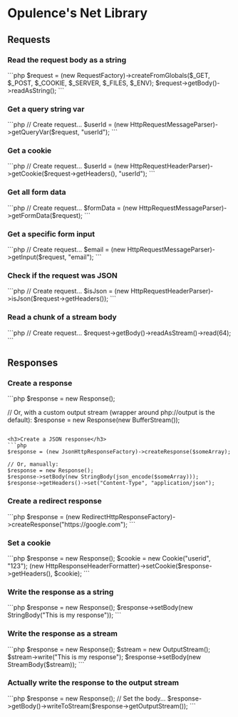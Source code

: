 <h1>Opulence's Net Library</h1>

<h2>Requests</h2>

<h3>Read the request body as a string</h3>
```php
$request = (new RequestFactory)->createFromGlobals($_GET, $_POST, $_COOKIE, $_SERVER, $_FILES, $_ENV);
$request->getBody()->readAsString();
```

<h3>Get a query string var</h3>
```php
// Create request...
$userId = (new HttpRequestMessageParser)->getQueryVar($request, "userId");
```

<h3>Get a cookie</h3>
```php
// Create request...
$userId = (new HttpRequestHeaderParser)->getCookie($request->getHeaders(), "userId");
```

<h3>Get all form data</h3>
```php
// Create request...
$formData = (new HttpRequestMessageParser)->getFormData($request);
```

<h3>Get a specific form input</h3>
```php
// Create request...
$email = (new HttpRequestMessageParser)->getInput($request, "email");
```

<h3>Check if the request was JSON</h3>
```php
// Create request...
$isJson = (new HttpRequestHeaderParser)->isJson($request->getHeaders());
```

<h3>Read a chunk of a stream body</h3>
```php
// Create request...
$request->getBody()->readAsStream()->read(64);
```

<h2>Responses</h2>

<h3>Create a response</h3>
```php
$response = new Response();

// Or, with a custom output stream (wrapper around php://output is the default):
$response = new Response(new BufferStream());
```

<h3>Create a JSON response</h3>
```php
$response = (new JsonHttpResponseFactory)->createResponse($someArray);

// Or, manually:
$response = new Response();
$response->setBody(new StringBody(json_encode($someArray)));
$response->getHeaders()->set("Content-Type", "application/json");
```

<h3>Create a redirect response</h3>
```php
$response = (new RedirectHttpResponseFactory)->createResponse("https://google.com");
```

<h3>Set a cookie</h3>
```php
$response = new Response();
$cookie = new Cookie("userid", "123");
(new HttpResponseHeaderFormatter)->setCookie($response->getHeaders(), $cookie);
```

<h3>Write the response as a string</h3>
```php
$response = new Response();
$response->setBody(new StringBody("This is my response"));
```

<h3>Write the response as a stream</h3>
```php
$response = new Response();
$stream = new OutputStream();
$stream->write("This is my response");
$response->setBody(new StreamBody($stream));
```

<h3>Actually write the response to the output stream</h3>
```php
$response = new Response();
// Set the body...
$response->getBody()->writeToStream($response->getOutputStream());
```
